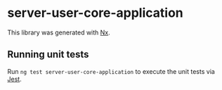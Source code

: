 # server-user-core-application

This library was generated with [Nx](https://nx.dev).

## Running unit tests

Run `ng test server-user-core-application` to execute the unit tests via [Jest](https://jestjs.io).
